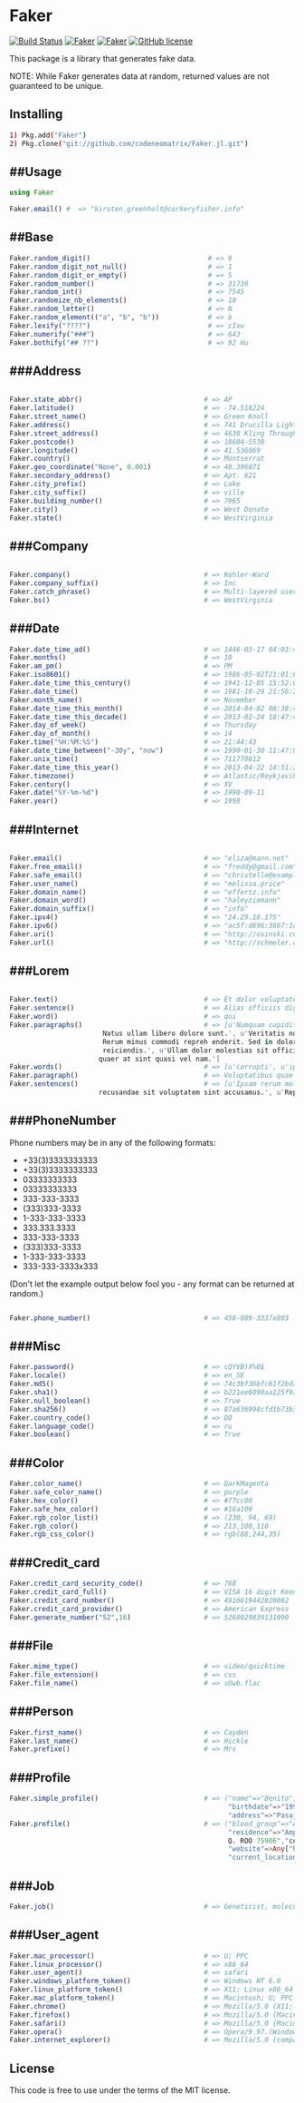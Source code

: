 Faker
=====
[![Build Status](https://travis-ci.org/codeneomatrix/Faker.jl.svg)](https://travis-ci.org/codeneomatrix/Faker.jl)
[![Faker](http://pkg.julialang.org/badges/Faker_0.4.svg)](http://pkg.julialang.org/?pkg=Faker)
[![Faker](http://pkg.julialang.org/badges/Faker_0.5.svg)](http://pkg.julialang.org/?pkg=Faker)
[![GitHub license](https://img.shields.io/badge/license-MIT-blue.svg)](https://raw.githubusercontent.com/codeneomatrix/Faker.jl/master/LICENSE.md)

This package is a library that generates fake data.


NOTE: While Faker generates data at random, returned values are not guaranteed to be unique.

Installing
----------
```bash
1) Pkg.add("Faker")
2) Pkg.clone("git://github.com/codeneomatrix/Faker.jl.git")
```

##Usage
-----
```julia
using Faker

Faker.email() #  => "kirsten.greenholt@corkeryfisher.info"
```

##Base
-----
```julia
Faker.random_digit()                             # => 9
Faker.random_digit_not_null()                    # => 1
Faker.random_digit_or_empty()                    # => 5
Faker.random_number()                            # => 31730
Faker.random_int()                               # => 7545
Faker.randomize_nb_elements()                    # => 10
Faker.random_letter()                            # => N
Faker.random_element(("a", "b", "b"))            # => b
Faker.lexify("????")                             # => cIxw
Faker.numerify("###")                            # => 643
Faker.bothify("## ??")                           # => 92 Hu
```

###Address
-----------------

```julia

Faker.state_abbr()                              # => AP
Faker.latitude()                                # => -74.518224
Faker.street_name()                             # => Green Knoll
Faker.address()                                 # => 741 Drucilla Lights Marlenport, VT 54198-4463
Faker.street_address()                          # => 4630 Kling Throughway
Faker.postcode()                                # => 18604-5538
Faker.longitude()                               # => 41.536069
Faker.country()                                 # => Montserrat
Faker.geo_coordinate("None", 0.001)             # => 48.396071
Faker.secondary_address()                       # => Apt. 621
Faker.city_prefix()                             # => Lake
Faker.city_suffix()                             # => ville
Faker.building_number()                         # => 7065
Faker.city()                                    # => West Donato
Faker.state()                                   # => WestVirginia


```



###Company
-----------------

```julia

Faker.company()                                 # => Kohler-Ward
Faker.company_suffix()                          # => Inc
Faker.catch_phrase()                            # => Multi-layered user-facing functionalities
Faker.bs()                                      # => WestVirginia

```

###Date
---------------------

```julia
Faker.date_time_ad()                            # => 1446-03-17 04:03:47
Faker.months()                                  # => 10
Faker.am_pm()                                   # => PM
Faker.iso8601()                                 # => 1986-05-02T21:01:04
Faker.date_time_this_century()                  # => 1941-12-05 15:52:02
Faker.date_time()                               # => 1981-10-29 21:56:29
Faker.month_name()                              # => November
Faker.date_time_this_month()                    # => 2014-04-02 08:38:48
Faker.date_time_this_decade()                   # => 2013-02-24 18:47:46
Faker.day_of_week()                             # => Thursday
Faker.day_of_month()                            # => 14
Faker.time("%H:%M:%S")                          # => 21:44:43
Faker.date_time_between("-30y", "now")          # => 1990-01-30 11:47:01
Faker.unix_time()                               # => 711770812
Faker.date_time_this_year()                     # => 2013-04-22 14:51:26
Faker.timezone()                                # => Atlantic/Reykjavik
Faker.century()                                 # => XV
Faker.date("%Y-%m-%d")                          # => 1998-09-11
Faker.year()                                    # => 1998

```
###Internet
---------------

```julia

Faker.email()                                   # => "eliza@mann.net"
Faker.free_email()                              # => "freddy@gmail.com"
Faker.safe_email()                              # => "christelle@example.org"
Faker.user_name()                               # => "melissa.price"
Faker.domain_name()                             # => "effertz.info"
Faker.domain_word()                             # => "haleyziemann"
Faker.domain_suffix()                           # => "info"
Faker.ipv4()                                    # => "24.29.18.175"
Faker.ipv6()                                    # => "ac5f:d696:3807:1d72:2eb5:4e81:7d2b:e1df"
Faker.uri()                                     # => "http://osinski.com/register/"
Faker.url()                                     # => "http://schmeler.com/"

```

###Lorem
---------------

```julia

Faker.text()                                    # => Et dolor voluptates quaerat. Natus qui consequatur dolor facere. Tenetur repudiandae totam id vitae aut.
Faker.sentence()                                # => Alias officiis dignissimos maxime nam ad distinctio.
Faker.word()                                    # => qui
Faker.paragraphs()                              # => [u'Numquam cupiditate omnis impedit nesciunt laboriosam. Vitae hic iste qui deleniti quo incidunt ratione.
                       Natus ullam libero dolore sunt.', u'Veritatis nostrum quod dolorem soluta cupiditate qui incidunt.
                       Rerum minus commodi repreh enderit. Sed in dolor quia ut est. Impedit eos nihil aut m olestiae
                       reiciendis.', u'Ullam dolor molestias sit officii s expedita fuga repellat. Et fuga sequi sit. Aperiam
                      quaer at sint quasi vel nam.']
Faker.words()                                   # => [u'corrupti', u'ipsum', u'inventore']
Faker.paragraph()                               # => Voluptatibus quae nihil aut amet quos. Vitae fugiat adipisci inventore eaque adipisci quia. Nostrum non et numquam illum. Sed id dolore quia.
Faker.sentences()                               # => [u'Ipsam rerum molestias quod magni totam pariatur enim.',u'Dolores perspiciatis consequatur porro
                      recusandae sit voluptatem sint accusamus.', u'Repellendus explicabo delectus ad #Name
```


###PhoneNumber
---------------------

Phone numbers may be in any of the following formats:

  * +33(3)3333333333
  * +33(3)3333333333
  * 03333333333
  * 03333333333
  * 333-333-3333
  * (333)333-3333
  * 1-333-333-3333
  * 333.333.3333
  * 333-333-3333
  * (333)333-3333
  * 1-333-333-3333
  * 333-333-3333x333

(Don't let the example output below fool you - any format can be returned at random.)

```julia

Faker.phone_number()                            # => 456-089-3337x803

```


###Misc
---------------------
```julia
Faker.password()                                # => cQYVB)X%0$
Faker.locale()                                  # => en_SE
Faker.md5()                                     # => 74c3bf36bfc61f2bda75492b422bfaa7
Faker.sha1()                                    # => b221ee6090aa125f9acca8ea851d0dc7d9fb0886
Faker.null_boolean()                            # => True
Faker.sha256()                                  # => 87a636998cfd1b73b371079d51df2b6b419c94053d73b0da29a7f2e2da7f070a
Faker.country_code()                            # => DO
Faker.language_code()                           # => ru
Faker.boolean()                                 # => True
```


###Color
---------------------
```julia
Faker.color_name()                              # => DarkMagenta
Faker.safe_color_name()                         # => purple
Faker.hex_color()                               # => #77cc00
Faker.safe_hex_color()                          # => #16a100
Faker.rgb_color_list()                          # => (230, 94, 69)
Faker.rgb_color()                               # => 213,100,110
Faker.rgb_css_color()                           # => rgb(88,244,35)
```


###Credit_card
---------------------
```julia
Faker.credit_card_security_code()               # => 768
Faker.credit_card_full()                        # => VISA 16 digit Keon Marvin 4493818436107305 CVC 976
Faker.credit_card_number()                      # => 4916619442820082
Faker.credit_card_provider()                    # => American Express
Faker.generate_number("52",16)                  # => 5268029839131090
```

###File
---------------------
```julia
Faker.mime_type()                               # => video/quicktime
Faker.file_extension()                          # => css
Faker.file_name()                               # => sUwb.flac
```


###Person
---------------------
```julia
Faker.first_name()                              # => Cayden
Faker.last_name()                               # => Hickle
Faker.prefixe()                                 # => Mrs
```

###Profile
---------------------
```julia
Faker.simple_profile()                          # => ("name"=>"Benito","mail"=>"Sandra66@hotmail.com","username"=>"nGamez",
                                                      "birthdate"=>"1997-3-16","sex"=>"F",
                                                      "address"=>"Pasaje Morelos 373 572 San Carlota de la Montaña,BC 47785")
Faker.profile()                                 # => ("blood_group"=>"AB-","job"=>"Radiographer, therapeutic",
                                                      "residence"=>"Ampliación Escobar 515 Interior 017 San Carlota de la Montaña,
                                                      Q. ROO 75906","company"=>"Bañuelos-Delgadillo y Asociados",
                                                      "website"=>Any["http://bdya.com/","http://www.mgyc.com/"],
                                                      "current_location"=>(4.50390625,17.015625))
```

###Job
---------------------
```julia
Faker.job()                                     # => Geneticist, molecular
```

###User_agent
---------------------
```julia
Faker.mac_processor()                           # => U; PPC
Faker.linux_processor()                         # => x86_64
Faker.user_agent()                              # => safari
Faker.windows_platform_token()                  # => Windows NT 6.0
Faker.linux_platform_token()                    # => X11; Linux x86_64
Faker.mac_platform_token()                      # => Macintosh; U; PPC Mac OS X 10_6_5
Faker.chrome()                                  # => Mozilla/5.0 (X11; Linux x86_64) AppleWebKit/5311 (KHTML, like Gecko)                                          # => Chrome/14.0.867.0 Safari/5311
Faker.firefox()                                 # => Mozilla/5.0 (Macintosh; U; PPC Mac OS X 10_8_7; rv:1.9.3.20)                                    # => Gecko/2002-10-25 15:36:53 Firefox/7.0
Faker.safari()                                  # => Mozilla/5.0 (Macintosh; PPC Mac OS X 10_5_9 rv:3.0; it-IT)                                             # => AppleWebKit/532.42.3 (KHTML, like Gecko) Version/5.0.1 Safari/532.42.3
Faker.opera()                                   # => Opera/9.97.(Windows CE; sl-SI) Presto/2.9.182 Version/12.00)
Faker.internet_explorer()                       # => Mozilla/5.0 (compatible; MSIE 9.0; Windows NT 5.01; Trident/5.0)
```


License
-------
This code is free to use under the terms of the MIT license.
